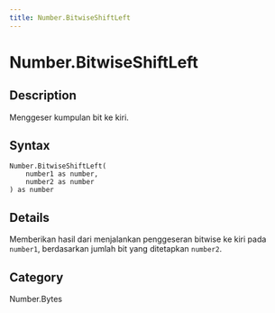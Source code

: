 ```yaml
---
title: Number.BitwiseShiftLeft
---
```


# Number.BitwiseShiftLeft


## Description

Menggeser kumpulan bit ke kiri.


## Syntax

```powerquery
Number.BitwiseShiftLeft(
    number1 as number,
    number2 as number
) as number
```


## Details

Memberikan hasil dari menjalankan penggeseran bitwise ke kiri pada <code>number1</code>, berdasarkan jumlah bit yang ditetapkan <code>number2</code>.



## Category
Number.Bytes

